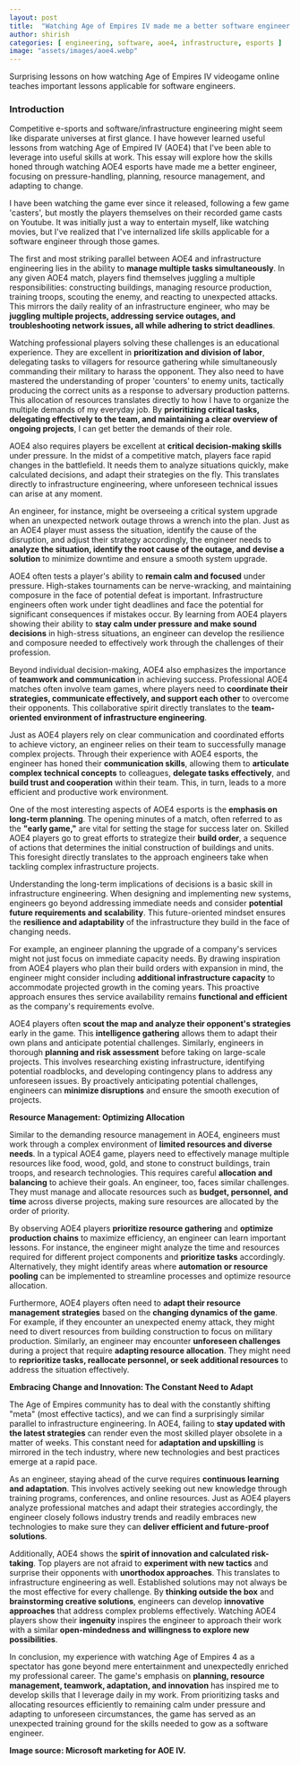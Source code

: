 ```yaml
---
layout: post
title:  "Watching Age of Empires IV made me a better software engineer. Here's how."
author: shirish
categories: [ engineering, software, aoe4, infrastructure, esports ]
image: "assets/images/aoe4.webp"
---
```

Surprising lessons on how watching Age of Empires IV videogame online teaches important lessons applicable for software engineers.

### Introduction 

Competitive e-sports and software/infrastructure engineering might seem like disparate universes at first glance. I have however learned useful lessons from watching Age of Empired IV (AOE4) that I've been able to leverage into useful skills at work. This essay will explore how the skills honed through watching AOE4 esports have made me a better engineer, focusing on pressure-handling, planning, resource management, and adapting to change.

I have been watching the game ever since it released, following a few game 'casters', but mostly the players themselves on their recorded game casts on Youtube. It was initially just a way to entertain myself, like watching movies, but I've realized that I've internalized life skills applicable for a software engineer through those games.

The first and most striking parallel between AOE4 and infrastructure engineering lies in the ability to __manage multiple tasks simultaneously__. In any given AOE4 match, players find themselves juggling a multiple responsibilities: constructing buildings, managing resource production, training troops, scouting the enemy, and reacting to unexpected attacks. This mirrors the daily reality of an infrastructure engineer, who may be **juggling multiple projects, addressing service outages, and troubleshooting network issues, all while adhering to strict deadlines**.

Watching professional players solving these challenges is an educational experience. They are excellent in **prioritization and division of labor**, delegating tasks to villagers for resource gathering while simultaneously commanding their military to harass the opponent. They also need to have mastered the understanding of proper 'counters' to enemy units, tactically producing the correct units as a response to adversary production patterns. This allocation of resources translates directly to how I have to organize the multiple demands of my everyday job. By **prioritizing critical tasks, delegating effectively to the team, and maintaining a clear overview of ongoing projects**, I can get better the demands of their role.

AOE4 also requires players be excellent at **critical decision-making skills** under pressure. In the midst of a competitive match, players face rapid changes in the battlefield. It needs them to analyze situations quickly, make calculated decisions, and adapt their strategies on the fly. This translates directly to infrastructure engineering, where unforeseen technical issues can arise at any moment.

An engineer, for instance, might be overseeing a critical system upgrade when an unexpected network outage throws a wrench into the plan. Just as an AOE4 player must assess the situation, identify the cause of the disruption, and adjust their strategy accordingly, the engineer needs to **analyze the situation, identify the root cause of the outage, and devise a solution** to minimize downtime and ensure a smooth system upgrade. 

AOE4 often tests a player's ability to **remain calm and focused** under pressure. High-stakes tournaments can be nerve-wracking, and maintaining composure in the face of potential defeat is important. Infrastructure engineers often work under tight deadlines and face the potential for significant consequences if mistakes occur. By learning from AOE4 players showing their ability to **stay calm under pressure and make sound decisions** in high-stress situations, an engineer can develop the resilience and composure needed to effectively work through the challenges of their profession.

Beyond individual decision-making, AOE4 also emphasizes the importance of **teamwork and communication** in achieving success. Professional AOE4 matches often involve team games, where players need to **coordinate their strategies, communicate effectively, and support each other** to overcome their opponents. This collaborative spirit directly translates to the **team-oriented environment of infrastructure engineering**. 

Just as AOE4 players rely on clear communication and coordinated efforts to achieve victory, an engineer relies on their team to successfully manage complex projects. Through their experience with AOE4 esports, the engineer has honed their **communication skills**, allowing them to **articulate complex technical concepts** to colleagues, **delegate tasks effectively**, and **build trust and cooperation** within their team. This, in turn, leads to a more efficient and productive work environment.

One of the most interesting aspects of AOE4 esports is the **emphasis on long-term planning**. The opening minutes of a match, often referred to as the **"early game,"** are vital for setting the stage for success later on. Skilled AOE4 players go to great efforts to strategize their **build order**, a sequence of actions that determines the initial construction of buildings and units. This foresight directly translates to the approach engineers take when tackling complex infrastructure projects.

Understanding the long-term implications of decisions is a basic skill in infrastructure engineering. When designing and implementing new systems, engineers go beyond addressing immediate needs and consider **potential future requirements and scalability**. This future-oriented mindset ensures the **resilience and adaptability** of the infrastructure they build in the face of changing needs.

For example, an engineer planning the upgrade of a company's services might not just focus on immediate capacity needs. By drawing inspiration from AOE4 players who plan their build orders with expansion in mind, the engineer might consider including **additional infrastructure capacity** to accommodate projected growth in the coming years. This proactive approach ensures thes service availability remains **functional and efficient** as the company's requirements evolve.

AOE4 players often **scout the map and analyze their opponent's strategies** early in the game. This **intelligence gathering** allows them to adapt their own plans and anticipate potential challenges. Similarly, engineers in thorough **planning and risk assessment** before taking on large-scale projects. This involves researching existing infrastructure, identifying potential roadblocks, and developing contingency plans to address any unforeseen issues. By proactively anticipating potential challenges, engineers can **minimize disruptions** and ensure the smooth execution of projects.

**Resource Management: Optimizing Allocation**

Similar to the demanding resource management in AOE4, engineers must work through a complex environment of **limited resources and diverse needs**. In a typical AOE4 game, players need to effectively manage multiple resources like food, wood, gold, and stone to construct buildings, train troops, and research technologies. This requires careful **allocation and balancing** to achieve their goals. An engineer, too, faces similar challenges. They must manage and allocate resources such as **budget, personnel, and time** across diverse projects, making sure resources are allocated by the order of priority.

By observing AOE4 players **prioritize resource gathering** and **optimize production chains** to maximize efficiency, an engineer can learn important lessons. For instance, the engineer might analyze the time and resources required for different project components and **prioritize tasks** accordingly. Alternatively, they might identify areas where **automation or resource pooling** can be implemented to streamline processes and optimize resource allocation.

Furthermore, AOE4 players often need to **adapt their resource management strategies** based on the **changing dynamics of the game**. For example, if they encounter an unexpected enemy attack, they might need to divert resources from building construction to focus on military production. Similarly, an engineer may encounter **unforeseen challenges** during a project that require **adapting resource allocation**. They might need to **reprioritize tasks, reallocate personnel, or seek additional resources** to address the situation effectively.

**Embracing Change and Innovation: The Constant Need to Adapt**

The Age of Empires community has to deal with the constantly shifting "meta" (most effective tactics), and we can find a surprisingly similar parallel to infrastructure engineering. In AOE4, failing to **stay updated with the latest strategies** can render even the most skilled player obsolete in a matter of weeks. This constant need for **adaptation and upskilling** is mirrored in the tech industry, where new technologies and best practices emerge at a rapid pace.

As an engineer, staying ahead of the curve requires **continuous learning and adaptation**. This involves actively seeking out new knowledge through training programs, conferences, and online resources. Just as AOE4 players analyze professional matches and adapt their strategies accordingly, the engineer closely follows industry trends and readily embraces new technologies to make sure they can **deliver efficient and future-proof solutions**.

Additionally, AOE4 shows the **spirit of innovation and calculated risk-taking**. Top players are not afraid to **experiment with new tactics** and surprise their opponents with **unorthodox approaches**. This translates to infrastructure engineering as well. Established solutions may not always be the most effective for every challenge. By **thinking outside the box** and **brainstorming creative solutions**, engineers can develop **innovative approaches** that address complex problems effectively. Watching AOE4 players show their **ingenuity** inspires the engineer to approach their work with a similar **open-mindedness and willingness to explore new possibilities**.

In conclusion, my experience with watching Age of Empires 4 as a spectator has gone beyond mere entertainment and unexpectedly enriched my professional career. The game's emphasis on **planning, resource management, teamwork, adaptation, and innovation** has inspired me to develop skills that I leverage daily in my work. From prioritizing tasks and allocating resources efficiently to remaining calm under pressure and adapting to unforeseen circumstances, the game has served as an unexpected training ground for the skills needed to gow as a software engineer.

__Image source: Microsoft marketing for AOE IV.__